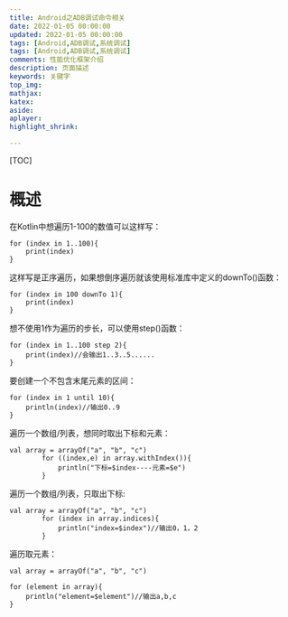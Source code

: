 ```yaml
---
title: Android之ADB调试命令相关
date: 2022-01-05 00:00:00
updated: 2022-01-05 00:00:00
tags: [Android,ADB调试,系统调试]
tags: [Android,ADB调试,系统调试]
comments: 性能优化框架介绍
description: 页面描述
keywords: 关键字
top_img:
mathjax:
katex:
aside:
aplayer:
highlight_shrink:

---
```


[TOC]

# 概述

在Kotlin中想遍历1-100的数值可以这样写：


```
for (index in 1..100){
    print(index)
}
```

这样写是正序遍历，如果想倒序遍历就该使用标准库中定义的downTo()函数：


```
for (index in 100 downTo 1){
    print(index)
}
```
想不使用1作为遍历的步长，可以使用step()函数：


```
for (index in 1..100 step 2){
    print(index)//会输出1..3..5......
}
```

要创建一个不包含末尾元素的区间：


```
for (index in 1 until 10){
    println(index)//输出0..9
}
```

遍历一个数组/列表，想同时取出下标和元素：


```
val array = arrayOf("a", "b", "c")
        for ((index,e) in array.withIndex()){
            println("下标=$index----元素=$e")
        }
```

遍历一个数组/列表，只取出下标:

```
val array = arrayOf("a", "b", "c")
        for (index in array.indices){
            println("index=$index")//输出0，1，2
        }
```

遍历取元素：


```
val array = arrayOf("a", "b", "c")

for (element in array){
    println("element=$element")//输出a,b,c
}
```

